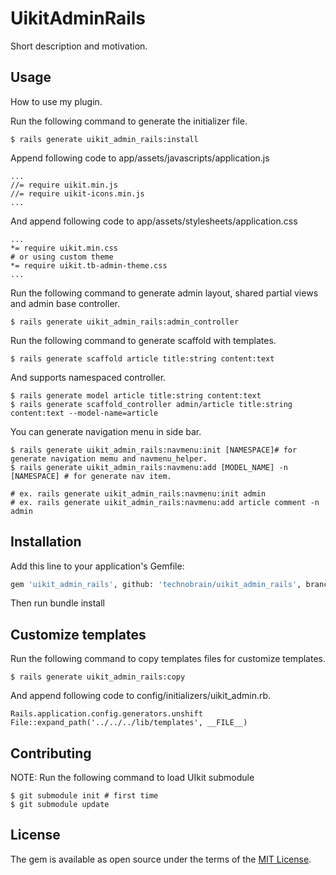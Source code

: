 # UikitAdminRails
Short description and motivation.

## Usage
How to use my plugin.

Run the following command to generate the initializer file.

```
$ rails generate uikit_admin_rails:install
```

Append following code to app/assets/javascripts/application.js

```
...
//= require uikit.min.js
//= require uikit-icons.min.js
...
```

And append following code to app/assets/stylesheets/application.css

```
...
*= require uikit.min.css
# or using custom theme
*= require uikit.tb-admin-theme.css
...
```
Run the following command to generate admin layout, shared partial views and admin base controller.

```
$ rails generate uikit_admin_rails:admin_controller
```

Run the following command to generate scaffold with templates.

```
$ rails generate scaffold article title:string content:text
```

And supports namespaced controller.

```
$ rails generate model article title:string content:text
$ rails generate scaffold_controller admin/article title:string content:text --model-name=article
```

You can generate navigation menu in side bar.

```
$ rails generate uikit_admin_rails:navmenu:init [NAMESPACE]# for generate navigation memu and navmenu_helper.
$ rails generate uikit_admin_rails:navmenu:add [MODEL_NAME] -n [NAMESPACE] # for generate nav item.

# ex. rails generate uikit_admin_rails:navmenu:init admin
# ex. rails generate uikit_admin_rails:navmenu:add article comment -n admin
```

## Installation
Add this line to your application's Gemfile:

```bash
gem 'uikit_admin_rails', github: 'technobrain/uikit_admin_rails', branch: 'develop', submodules: true
```
Then run bundle install

## Customize templates
Run the following command to copy templates files for customize templates.

```
$ rails generate uikit_admin_rails:copy
```
And append following code to config/initializers/uikit_admin.rb.

```
Rails.application.config.generators.unshift File::expand_path('../../../lib/templates', __FILE__)
```

## Contributing

NOTE: Run the following command to load UIkit submodule

```
$ git submodule init # first time
$ git submodule update
```

## License
The gem is available as open source under the terms of the [MIT License](http://opensource.org/licenses/MIT).
